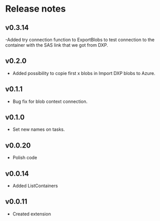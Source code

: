 # Release notes

## v0.3.14
-Added try connection function to ExportBlobs to test connection to the container with the SAS link that we got from DXP.

## v0.2.0
- Added possibility to copie first x blobs in Import DXP blobs to Azure.

## v0.1.1
- Bug fix for blob context connection.

## v0.1.0
- Set new names on tasks.

## v0.0.20
- Polish code

## v0.0.14
- Added ListContainers

## v0.0.11
- Created extension